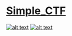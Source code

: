 # [Simple_CTF](./thm/Simple_CTF.md)

[![alt text][1.2]][1]
[![alt text][2.2]][2]

[1.2]: http://i.imgur.com/wWzX9uB.png (twitter icon without padding)
[2.2]: http://i.imgur.com/9I6NRUm.png (github icon without padding)

[1]: https://twitter.com/IceCold_csgo
[2]: https://github.com/IceColdx
